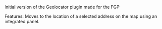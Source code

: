 Initial version of the Geolocator plugin made for the FGP 

Features: Moves to the location of a selected address on the map using an integrated panel. 
